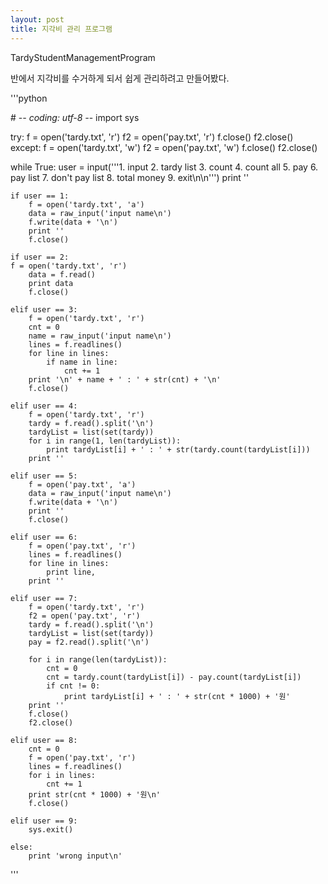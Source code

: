 ```yaml
---
layout: post
title: 지각비 관리 프로그램
---
```


TardyStudentManagementProgram

반에서 지각비를 수거하게 되서 쉽게 관리하려고 만들어봤다.

'''python

\# -*- coding: utf-8 -*-
import sys

try:
    f = open('tardy.txt', 'r')
    f2 = open('pay.txt', 'r')
    f.close()
    f2.close()
except:
    f = open('tardy.txt', 'w')
    f2 = open('pay.txt', 'w')
    f.close()
    f2.close()

while True:
    user = input('''1. input
2. tardy list
3. count
4. count all
5. pay
6. pay list
7. don't pay list
8. total money
9. exit\n\n''')
    print ''

    if user == 1:
        f = open('tardy.txt', 'a')
        data = raw_input('input name\n')
        f.write(data + '\n')
        print ''
        f.close()

    if user == 2:
	f = open('tardy.txt', 'r')
        data = f.read()
        print data
        f.close()

    elif user == 3:
        f = open('tardy.txt', 'r')
        cnt = 0
        name = raw_input('input name\n')
        lines = f.readlines()
        for line in lines:
            if name in line:
                cnt += 1
        print '\n' + name + ' : ' + str(cnt) + '\n'
        f.close()

    elif user == 4:
        f = open('tardy.txt', 'r')
        tardy = f.read().split('\n')
        tardyList = list(set(tardy))
        for i in range(1, len(tardyList)):
            print tardyList[i] + ' : ' + str(tardy.count(tardyList[i]))
        print ''

    elif user == 5:
        f = open('pay.txt', 'a')
        data = raw_input('input name\n')
        f.write(data + '\n')
        print ''
        f.close()

    elif user == 6:
        f = open('pay.txt', 'r')
        lines = f.readlines()
        for line in lines:
            print line,
        print ''

    elif user == 7:
        f = open('tardy.txt', 'r')
        f2 = open('pay.txt', 'r')
        tardy = f.read().split('\n')
        tardyList = list(set(tardy))
        pay = f2.read().split('\n')

        for i in range(len(tardyList)):
            cnt = 0
            cnt = tardy.count(tardyList[i]) - pay.count(tardyList[i])
            if cnt != 0:
                print tardyList[i] + ' : ' + str(cnt * 1000) + '원'
        print ''
        f.close()
        f2.close()

    elif user == 8:
        cnt = 0
        f = open('pay.txt', 'r')
        lines = f.readlines()
        for i in lines:
            cnt += 1
        print str(cnt * 1000) + '원\n'
        f.close()

    elif user == 9:
        sys.exit()

    else:
        print 'wrong input\n'
'''
